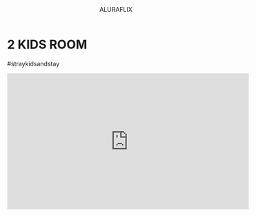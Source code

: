 <header>ALURAFLIX</header>


<h1>2 KIDS ROOM</h1> 
<p>#straykidsandstay</p>




<body><iframe width="560" height="315" src="https://www.youtube.com/embed/6ntUxIK1osU?si=qlunn3LI9WKViYja" title="YouTube video player" frameborder="0" allow="accelerometer; autoplay; clipboard-write; encrypted-media; gyroscope; picture-in-picture; web-share" referrerpolicy="strict-origin-when-cross-origin" allowfullscreen></iframe>




</body>
